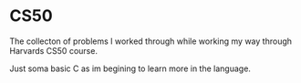 # CS50
The collecton of problems I worked through while working my way through Harvards CS50 course.

Just soma basic C as im begining to learn more in the language. 

